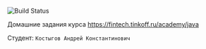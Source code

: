 ![Build Status](https://github.com/kosandron/java-course-2023/actions/workflows/build.yml/badge.svg)

Домашние задания курса https://fintech.tinkoff.ru/academy/java

Студент: `Костыгов Андрей Константинович`
